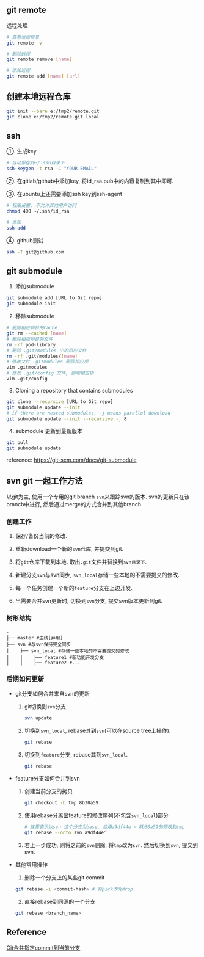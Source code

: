 ## git remote
远程处理
```bash
# 查看远程信息
git remote -v

# 删除远程
git remote remove [name]

# 添加远程
git remote add [name] [url]
```

## 创建本地远程仓库
```bash
git init --bare e:/tmp2/remote.git
git clone e:/tmp2/remote.git local
```

## ssh
①. 生成key
```bash
# 自动保存到~/.ssh目录下
ssh-keygen -t rsa -C "YOUR EMAIL"
```
②. 在gitlab/github中添加key, 将id_rsa.pub中的内容复制到其中即可.

③. 在ubuntu上还需要添加ssh key到ssh-agent
```bash
# 权限设置, 不允许其他用户访问
chmod 400 ~/.ssh/id_rsa

# 添加
ssh-add
```

④. github测试
```bash
ssh -T git@github.com
```

## git submodule
1. 添加submodule
```bash
git submodule add [URL to Git repo]
git submodule init
```
2. 移除submodule
```bash
# 删除相应项目的cache
git rm --cached [name]
# 删除相应项目的文件
rm -rf pod-library
# 删除 .git/modules 中的相应文件
rm -rf .git/modules/[name] 
# 修改文件 .gitmodules 删除相应项
vim .gitmocules
# 修改 .git/config 文件, 删除相应项
vim .git/config
```

3. Cloning a repository that contains submodules
```bash
git clone --recursive [URL to Git repo]
git submodule update --init
# if there are nested submodules, -j means parallel download
git submodule update --init --recursive -j 8
```

4. submodule 更新到最新版本
```bash
git pull
git submodule update
```

reference: https://git-scm.com/docs/git-submodule


## svn git 一起工作方法
以git为主, 使用一个专用的git branch `svn`来跟踪svn的版本. svn的更新只在该branch中进行, 然后通过merge的方式合并到其他branch.

### 创建工作
1. 保存/备份当前的修改.

2. 重新download一个新的`svn`仓库, 并提交到git.

3. 将`git`仓库下载到本地. 取出`.git`文件并替换到`svn目录下`.

4. 新建分支`svn`与svn同步, `svn_local`存储一些本地的不需要提交的修改.

5. 每一个任务创建一个新的`feature`分支在上边开发.

6. 当需要合并svn更新时, 切换到`svn`分支, 提交svn版本更新到git.

### 树形结构
```
.
├── master #主线[弃用]
├── svn #与svn保持完全同步
│    ├── svn_local #存储一些本地的不需要提交的修改
│    │    ├── feature1 #新功能开发分支
│    │    ├── feature2 #... 
```

### 后期如何更新
* git分支如何合并来自svn的更新
    1. git切换到`svn`分支
        ```bash
        svn update
        ```
    2. 切换到`svn_local`, rebase其到`svn`(可以在source tree上操作).
        ```bash
        git rebase 
        ```
    3. 切换到`feature`分支, rebase其到`svn_local`.
        ```bash
        git rebase
        ```
* feature分支如何合并到svn
    1. 创建当前分支的拷贝
        ```bash
        git checkout -b tmp 8b30a59
        ```
    2. 使用rebase分离出feature的修改序列(不包含`svn_local`)部分
        ```bash
        # 这里表示以svn 这个分支为base, 应用a9df44e ~ 8b30a59的修改到tmp
        git rebase --onto svn a9df44e^
        ```
    3. 若上一步成功, 则将之前的`svn`删除, 将`tmp`改为`svn`. 然后切换到`svn`, 提交到svn.

* 其他常用操作
    1. 删除一个分支上的某些git commit
    ```bash
    git rebase -i <commit-hash> # 将pick改为drop
    ```

    2. 直接rebase到同源的一个分支
    ```bash
    git rebase <branch_name>
    ```

## Reference
[Git合并指定commit到当前分支](https://www.jianshu.com/p/3d3275e0035c)